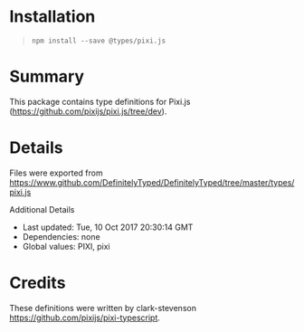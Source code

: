# Installation
> `npm install --save @types/pixi.js`

# Summary
This package contains type definitions for Pixi.js (https://github.com/pixijs/pixi.js/tree/dev).

# Details
Files were exported from https://www.github.com/DefinitelyTyped/DefinitelyTyped/tree/master/types/pixi.js

Additional Details
 * Last updated: Tue, 10 Oct 2017 20:30:14 GMT
 * Dependencies: none
 * Global values: PIXI, pixi

# Credits
These definitions were written by clark-stevenson <https://github.com/pixijs/pixi-typescript>.
